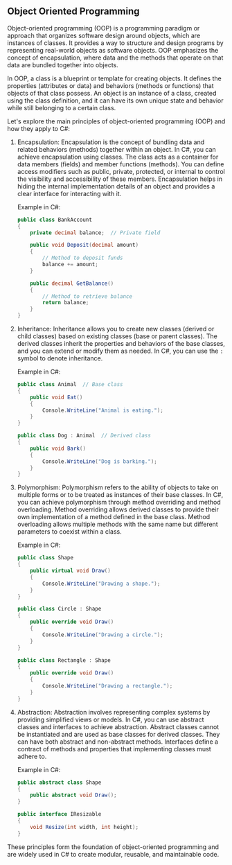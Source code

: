 ## Object Oriented Programming
Object-oriented programming (OOP) is a programming paradigm or approach that organizes software design around objects, which are instances of classes. It provides a way to structure and design programs by representing real-world objects as software objects. OOP emphasizes the concept of encapsulation, where data and the methods that operate on that data are bundled together into objects.

In OOP, a class is a blueprint or template for creating objects. It defines the properties (attributes or data) and behaviors (methods or functions) that objects of that class possess. An object is an instance of a class, created using the class definition, and it can have its own unique state and behavior while still belonging to a certain class.

Let's explore the main principles of object-oriented programming (OOP) and how they apply to C#:

1. Encapsulation:
    Encapsulation is the concept of bundling data and related behaviors (methods) together within an object. In C#, you can achieve encapsulation using classes. The class acts as a container for data members (fields) and member functions (methods). You can define access modifiers such as public, private, protected, or internal to control the visibility and accessibility of these members. Encapsulation helps in hiding the internal implementation details of an object and provides a clear interface for interacting with it.
    <br>

    Example in C#:
    ```csharp
    public class BankAccount
    {
        private decimal balance;  // Private field

        public void Deposit(decimal amount)
        {
            // Method to deposit funds
            balance += amount;
        }

        public decimal GetBalance()
        {
            // Method to retrieve balance
            return balance;
        }
    }
    ```

2. Inheritance:
    Inheritance allows you to create new classes (derived or child classes) based on existing classes (base or parent classes). The derived classes inherit the properties and behaviors of the base classes, and you can extend or modify them as needed. In C#, you can use the `: ` symbol to denote inheritance.
    <br>
    
    Example in C#:
    ```csharp
    public class Animal  // Base class
    {
        public void Eat()
        {
            Console.WriteLine("Animal is eating.");
        }
    }

    public class Dog : Animal  // Derived class
    {
        public void Bark()
        {
            Console.WriteLine("Dog is barking.");
        }
    }
    ```

3. Polymorphism:
    Polymorphism refers to the ability of objects to take on multiple forms or to be treated as instances of their base classes. In C#, you can achieve polymorphism through method overriding and method overloading. Method overriding allows derived classes to provide their own implementation of a method defined in the base class. Method overloading allows multiple methods with the same name but different parameters to coexist within a class.
    <br>

    Example in C#:
    ```csharp
    public class Shape
    {
        public virtual void Draw()
        {
            Console.WriteLine("Drawing a shape.");
        }
    }

    public class Circle : Shape
    {
        public override void Draw()
        {
            Console.WriteLine("Drawing a circle.");
        }
    }

    public class Rectangle : Shape
    {
        public override void Draw()
        {
            Console.WriteLine("Drawing a rectangle.");
        }
    }
    ```

4. Abstraction:
    Abstraction involves representing complex systems by providing simplified views or models. In C#, you can use abstract classes and interfaces to achieve abstraction. Abstract classes cannot be instantiated and are used as base classes for derived classes. They can have both abstract and non-abstract methods. Interfaces define a contract of methods and properties that implementing classes must adhere to.
    <br>
    
    Example in C#:
    ```csharp
    public abstract class Shape
    {
        public abstract void Draw();
    }

    public interface IResizable
    {
        void Resize(int width, int height);
    }
    ```

These principles form the foundation of object-oriented programming and are widely used in C# to create modular, reusable, and maintainable code.